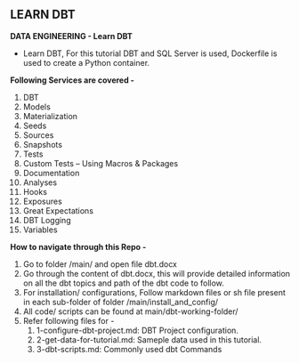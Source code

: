 ## LEARN DBT
**DATA ENGINEERING - Learn DBT**
- Learn DBT, For this tutorial DBT and SQL Server is used, Dockerfile is used to create a Python container.

**Following Services are covered -**
1. DBT 
2. Models 
3. Materialization 
4. Seeds 
5. Sources 
6. Snapshots 
7. Tests
8. Custom Tests – Using Macros & Packages 
9. Documentation 
10. Analyses 
11. Hooks 
12. Exposures  
13. Great Expectations 
14. DBT Logging
15. Variables 


**How to navigate through this Repo -**
1. Go to folder /main/ and open file dbt.docx
2. Go through the content of dbt.docx, this will provide detailed information on all the dbt topics and path of the dbt code to follow.
3. For installation/ configurations, Follow markdown files or sh file present in each sub-folder of folder /main/install_and_config/
4. All code/ scripts can be found at main/dbt-working-folder/
5. Refer following files for - 
    1. 1-configure-dbt-project.md: DBT Project configuration.
    2. 2-get-data-for-tutorial.md: Sameple data used in this tutorial.
    3. 3-dbt-scripts.md: Commonly used dbt Commands 